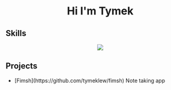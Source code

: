 <h1 align="center"> Hi I'm Tymek </h1>
<div align="center">
</div>
<h2> Skills </h2>
<p align="center">
  <a href="https://skillicons.dev">
    <img src="https://skillicons.dev/icons?i=c,cs,go,firebase,html,js,ts,nodejs,express,css,linux,mongodb,mysql,postgres,react,rust,tailwind,vite&perline=9" />
  </a>
</p>
<h2> Projects</h2>
<ul>
 <li>[Fimsh](https://github.com/tymeklew/fimsh) Note taking app </li>
</ul>
